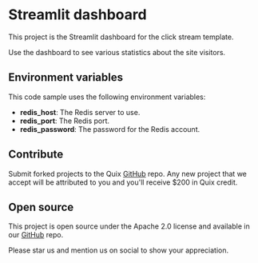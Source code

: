 # Streamlit dashboard

This project is the Streamlit dashboard for the click stream template.

Use the dashboard to see various statistics about the site visitors.

## Environment variables

This code sample uses the following environment variables:

- **redis_host**: The Redis server to use.
- **redis_port**: The Redis port.
- **redis_password**: The password for the Redis account.

## Contribute

Submit forked projects to the Quix [GitHub](https://github.com/quixio/quix-samples) repo. Any new project that we accept will be attributed to you and you'll receive $200 in Quix credit.

## Open source

This project is open source under the Apache 2.0 license and available in our [GitHub](https://github.com/quixio/quix-samples) repo.

Please star us and mention us on social to show your appreciation.
